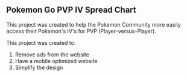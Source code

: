 ## Pokemon Go PVP IV Spread Chart

This project was created to help the Pokemon Community more easily access their Pokemon's IV's for PVP (Player-versus-Player).

This project was created to:
1. Remove ads from the website
2. Have a mobile optimized website
3. Simplify the design
